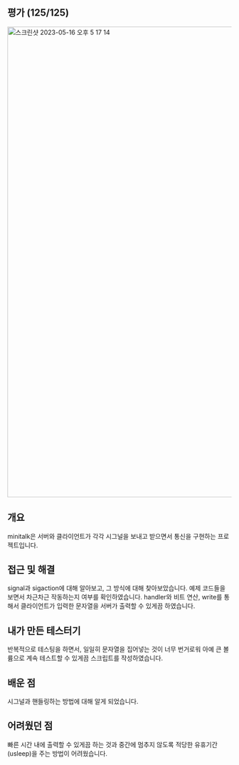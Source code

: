 ## 평가 (125/125)
<img width="1055" alt="스크린샷 2023-05-16 오후 5 17 14" src="https://github.com/Ssuamje/42Seoul/assets/105692206/6928ec2a-ac11-41a9-a06c-1fd0eea3e25d">

## 개요
minitalk은 서버와 클라이언트가 각각 시그널을 보내고 받으면서 통신을 구현하는 프로젝트입니다.

## 접근 및 해결
signal과 sigaction에 대해 알아보고, 그 방식에 대해 찾아보았습니다.
예제 코드들을 보면서 차근차근 작동하는지 여부를 확인하였습니다.
handler와 비트 연산, write를 통해서 클라이언트가 입력한 문자열을 서버가 출력할 수 있게끔 하였습니다.

## 내가 만든 테스터기
반복적으로 테스팅을 하면서, 일일히 문자열을 집어넣는 것이 너무 번거로워 아예 큰 볼륨으로 계속 테스트할 수 있게끔 스크립트를 작성하였습니다.

## 배운 점
시그널과 핸들링하는 방법에 대해 알게 되었습니다.

## 어려웠던 점
빠른 시간 내에 출력할 수 있게끔 하는 것과 중간에 멈추지 않도록 적당한 유휴기간(usleep)을 주는 방법이 어려웠습니다.
